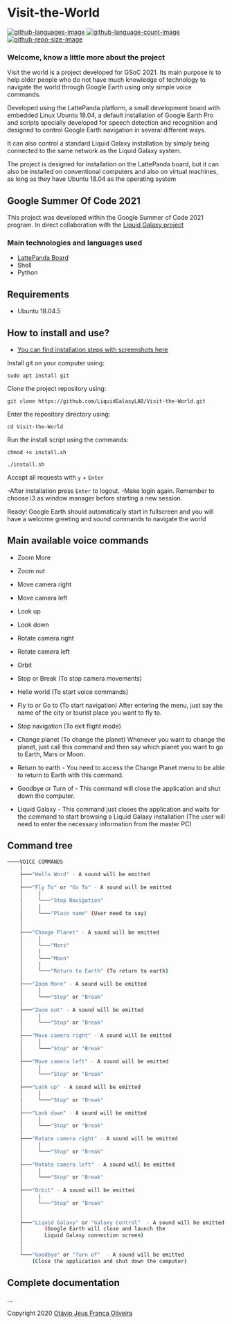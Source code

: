 # Visit-the-World
 [![github-languages-image](https://img.shields.io/github/languages/top/LiquidGalaxyLAB/Visit-the-World.svg?color=green)]() [![github-language-count-image](https://img.shields.io/github/languages/count/LiquidGalaxyLAB/Visit-the-World.svg)]()  [![github-repo-size-image](https://img.shields.io/github/repo-size/LiquidGalaxyLAB/Visit-the-World.svg?color=yellow)]()
 
 ### __Welcome, know a little more about the project__

Visit the world is a project developed for GSoC 2021. Its main purpose is to help older people who do not have much knowledge of technology to navigate the world through Google Earth using only simple voice commands.

Developed using the LattePanda platform, a small development board with embedded Linux Ubuntu 18.04, a default installation of Google Earth Pro and scripts specially developed for speech detection and recognition and designed to control Google Earth navigation in several different ways.

It can also control a standard Liquid Galaxy installation by simply being connected to the same network as the Liquid Galaxy system.

The project is designed for installation on the LattePanda board, but it can also be installed on conventional computers and also on virtual machines, as long as they have Ubuntu 18.04 as the operating system

 ## __Google Summer Of Code 2021__
 This project was developed within the Google Summer of Code 2021 program. In direct collaboration with the [Liquid Galaxy project](https://www.liquidgalaxy.eu/)

 
 ### Main technologies and languages used
 
* [LattePanda Board](https://www.dfrobot.com/product-1498.html)
* Shell
* Python

## Requirements

- Ubuntu 18.04.5

## How to install and use?


* [You can find installation steps with screenshots here](https://docs.google.com/document/d/1kjjwRms4x13-JX-QPY572D1IhWqd-q4JSdDNTWN9rs4/edit?usp=sharing)

Install git on your computer using:

`sudo apt install git`

Clone the project repository using:

`git clone https://github.com/LiquidGalaxyLAB/Visit-the-World.git`

Enter the repository directory using:

`cd Visit-the-World`

Run the install script using the commands:

`chmod +x install.sh`

`./install.sh`

Accept all requests with `y` + `Enter`

-After installation press `Enter` to logout.
-Make login again. 
 Remember to choose i3 as window manager before starting a new session.

Ready! Google Earth should automatically start in fullscreen and you will have a welcome greeting and sound commands to navigate the world

## Main available voice commands

- Zoom More
- Zoom out
- Move camera right
- Move camera left
- Look up
- Look down
- Rotate camera right
- Rotate camera left
- Orbit
- Stop or Break (To stop camera movements)

- Hello world (To start voice commands)
- Fly to or Go to (To start navigation) After entering the menu, just say the name of the city or tourist place you want to fly to.
- Stop navigation (To exit flight mode)
- Change planet (To change the planet) Whenever you want to change the planet, just call this command and then say which planet you want to go to Earth, Mars or Moon.
- Return to earth - You need to access the Change Planet menu to be able to return to Earth with this command.
- Goodbye or Turn of - This command will close the application and shut down the computer.
- Liquid Galaxy - This command just closes the application and waits for the command to start browsing a Liquid Galaxy installation (The user will need to enter the necessary information from the master PC)

## Command tree

```bash
────VOICE COMMANDS
    │
    ├───"Hello Word" - A sound will be emitted
    │
    ├───"Fly To" or "Go To" - A sound will be emitted
    │     │ 
    │     └───"Stop Navigation"
    │     │
    │     └───"Place name" (User need to say)
    │ 
    │           
    ├───"Change Planet" - A sound will be emitted
    │     │ 
    │     └───"Mars"
    │     │
    │     └───"Moon"
    │     │
    │     └───"Return to Earth" (To return to earth)
    │                   
    ├───"Zoom More" - A sound will be emitted
    │     │ 
    │     └───"Stop" or "Break"
    │ 
    ├───"Zoom out" - A sound will be emitted
    │     │ 
    │     └───"Stop" or "Break"
    │ 
    ├───"Move camera right" - A sound will be emitted
    │     │ 
    │     └───"Stop" or "Break"
    │ 
    ├───"Move camera left" - A sound will be emitted
    │     │ 
    │     └───"Stop" or "Break"
    │ 
    ├───"Look up" - A sound will be emitted
    │     │ 
    │     └───"Stop" or "Break"
    │ 
    ├───"Look down" - A sound will be emitted
    │     │ 
    │     └───"Stop" or "Break" 
    │ 
    ├───"Rotate camera right" - A sound will be emitted
    │     │ 
    │     └───"Stop" or "Break"
    │ 
    ├───"Rotate camera left" - A sound will be emitted
    │     │ 
    │     └───"Stop" or "Break"
    │ 
    ├───"Orbit" - A sound will be emitted
    │     │ 
    │     └───"Stop" or "Break"     
    │ 
    │ 
    ├───"Liquid Galaxy" or "Galaxy Control"  - A sound will be emitted
    │		(Google Earth will close and launch the 
    │		Liquid Galaxy connection screen)              
    │           
    │           
    └───"Goodbye" or "Turn of"  - A sound will be emitted
		(Close the application and shut down the computer) 
```

## Complete documentation
...


Copyright 2020 [Otávio Jeus França Oliveira](https://www.linkedin.com/in/otaviojfoliveira/)
